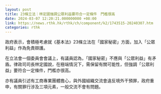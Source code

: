 ```yaml
---
layout: post
title: 23條立法｜林定國強調公眾利益要符合一定條件　門檻很高　
date: 2024-03-07 12:20:21.000000000 +08:00
link: https://news.rthk.hk/rthk/ch/component/k2/1743515-20240307.htm
categories: rthk
---
```


政府表示，會積極考慮就《基本法》23條立法在「國家秘密」方面，加入「公眾利益」作為免責辯護。

在立法會一個委員會會議上，有議員認為，「國家秘密」不應與「公眾利益」有矛盾。律政司司長林定國說，在極端情況下，需保留有關可能性，但強調「公眾利益」要符合一定條件，門檻亦很高。

亦有議員引述有工商專業團體擔心，與外國組織交流會違反境外干預罪，政府重申，有關罪行涉及三項元素，一般交流不會有問題。
